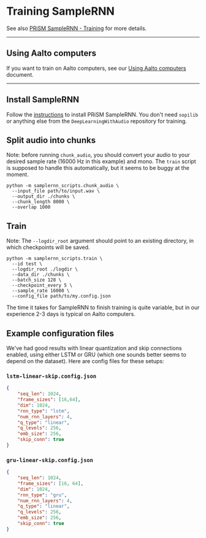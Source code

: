 # Training SampleRNN

See also [PRiSM SampleRNN - Training](https://github.com/SopiMlab/prism-samplernn#training) for more details.

----

## Using Aalto computers

If you want to train on Aalto computers, see our [Using Aalto computers](../using-aalto-computers.md) document.

----

## Install SampleRNN

Follow the [instructions](README.md) to install PRiSM SampleRNN. You don't need `sopilib` or anything else from the `DeepLearningWithAudio` repository for training.

## Split audio into chunks

Note: before running `chunk_audio`, you should convert your audio to your desired sample rate (16000 Hz in this example) and mono. The `train` script is supposed to handle this automatically, but it seems to be buggy at the moment.

```
python -m samplernn_scripts.chunk_audio \
  --input_file path/to/input.wav \
  --output_dir ./chunks \
  --chunk_length 8000 \
  --overlap 1000
```

## Train

Note: The `--logdir_root` argument should point to an existing directory, in which checkpoints will be saved.

```
python -m samplernn_scripts.train \
  --id test \
  --logdir_root ./logdir \
  --data_dir ./chunks \
  --batch_size 128 \
  --checkpoint_every 5 \
  --sample_rate 16000 \
  --config_file path/to/my.config.json
```

The time it takes for SampleRNN to finish training is quite variable, but in our experience 2-3 days is typical on Aalto computers.

## Example configuration files

We've had good results with linear quantization and skip connections enabled, using either LSTM or GRU (which one sounds better seems to depend on the dataset). Here are config files for these setups:

### `lstm-linear-skip.config.json`

```json
{
    "seq_len": 1024,
    "frame_sizes": [16,64],
    "dim": 1024,
    "rnn_type": "lstm",
    "num_rnn_layers": 4,
    "q_type": "linear",
    "q_levels": 256,
    "emb_size": 256,
    "skip_conn": true
}
```

### `gru-linear-skip.config.json`

```json
{
    "seq_len": 1024,
    "frame_sizes": [16, 64],
    "dim": 1024,
    "rnn_type": "gru",
    "num_rnn_layers": 4,
    "q_type": "linear",
    "q_levels": 256,
    "emb_size": 256,
    "skip_conn": true
}
```